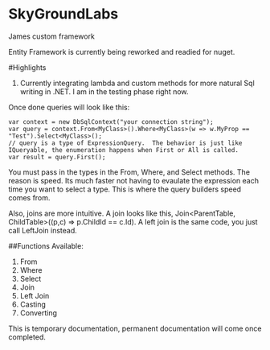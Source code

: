 SkyGroundLabs
=============

James custom framework

Entity Framework is currently being reworked and readied for nuget.

#Highlights

1. Currently integrating lambda and custom methods for more natural Sql writing in .NET.  I am in the testing phase right now.

Once done queries will look like this:

    var context = new DbSqlContext("your connection string");
    var query = context.From<MyClass>().Where<MyClass>(w => w.MyProp == "Test").Select<MyClass>();
    // query is a type of ExpressionQuery.  The behavior is just like IQueryable, the enumeration happens when First or All is called.
    var result = query.First();
    
You must pass in the types in the From, Where, and Select methods.  The reason is speed.  Its much faster not having to evaulate the expression each time you want to select a type.  This is where the query builders speed comes from.

Also, joins are more intuitive.  A join looks like this, Join<ParentTable, ChildTable>((p,c) => p.ChildId == c.Id).  A left join is the same code, you just call LeftJoin instead.

##Functions Available:
1. From
2. Where
3. Select
4. Join
5. Left Join
6. Casting
7. Converting


This is temporary documentation, permanent documentation will come once completed.
